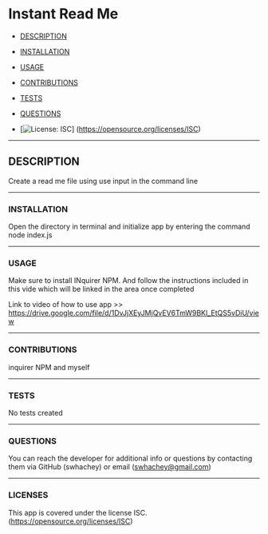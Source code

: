 # Instant Read Me
- [DESCRIPTION](#description)
- [INSTALLATION](#installation)
- [USAGE](#usage)
- [CONTRIBUTIONS](#contributions)
- [TESTS](#tests)
- [QUESTIONS](#questions)

- [![License: ISC](https://img.shields.io/badge/License-ISC-blueviolet.svg)]
(https://opensource.org/licenses/ISC)
___________________________

## DESCRIPTION
Create a read me file using use input in the command line

___________________________

### INSTALLATION
Open the directory in terminal and initialize app by entering the command node index.js

___________________________

### USAGE
Make sure to install INquirer NPM. And follow the instructions included in this vide which will be linked in the area once completed

Link to video of how to use app >> https://drive.google.com/file/d/1DvJjXEyJMjQvEV6TmW9BKl_EtQS5vDiU/view

___________________________

### CONTRIBUTIONS
inquirer NPM and myself

___________________________

### TESTS
No tests created

___________________________

### QUESTIONS
You can reach the developer for additional info or questions by contacting them via GitHub (swhachey) or email (swhachey@gmail.com)

___________________________
### LICENSES 
This app is covered under the license ISC. (https://opensource.org/licenses/ISC)

